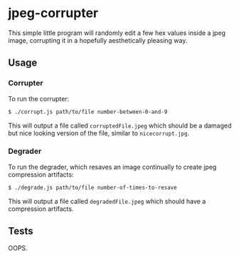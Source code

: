 # jpeg-corrupter

This simple little program will randomly edit a few hex values inside a jpeg image, corrupting it in a hopefully aesthetically pleasing way.

## Usage

### Corrupter

To run the corrupter:

```bash
$ ./corrupt.js path/to/file number-between-0-and-9
```

This will output a file called `corruptedFile.jpeg` which should be a damaged but nice looking version of the file, similar to `nicecorrupt.jpg`.

### Degrader

To run the degrader, which resaves an image continually to create jpeg compression artifacts:

```bash
$ ./degrade.js path/to/file number-of-times-to-resave
```

This will output a file called `degradedFile.jpeg` which should have a compression artifacts.

## Tests

OOPS.
